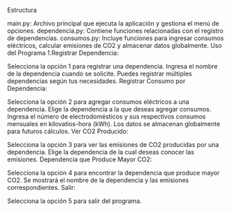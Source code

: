 Estructura 

main.py: Archivo principal que ejecuta la aplicación y gestiona el menú de opciones.
dependencia.py: Contiene funciones relacionadas con el registro de dependencias.
consumos.py: Incluye funciones para ingresar consumos eléctricos, calcular emisiones de CO2 y almacenar datos globalmente.
Uso del Programa
1.Registrar Dependencia:

Selecciona la opción 1 para registrar una dependencia.
Ingresa el nombre de la dependencia cuando se solicite.
Puedes registrar múltiples dependencias según tus necesidades.
Registrar Consumo por Dependencia:

Selecciona la opción 2 para agregar consumos eléctricos a una dependencia.
Elige la dependencia a la que deseas agregar consumos.
Ingresa el número de electrodomésticos y sus respectivos consumos mensuales en kilovatios-hora (kWh).
Los datos se almacenan globalmente para futuros cálculos.
Ver CO2 Producido:

Selecciona la opción 3 para ver las emisiones de CO2 producidas por una dependencia.
Elige la dependencia de la cual deseas conocer las emisiones.
Dependencia que Produce Mayor CO2:

Selecciona la opción 4 para encontrar la dependencia que produce mayor CO2.
Se mostrará el nombre de la dependencia y las emisiones correspondientes.
Salir:

Selecciona la opción 5 para salir del programa.
